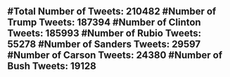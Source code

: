#Total Number of Tweets: 210482 
#Number of Trump Tweets: 187394
#Number of Clinton Tweets: 185993
#Number of Rubio Tweets: 55278
#Number of Sanders Tweets: 29597
#Number of Carson Tweets: 24380
#Number of Bush Tweets: 19128
---
